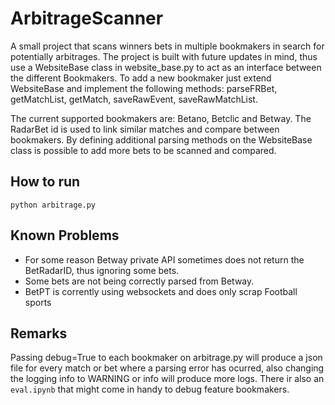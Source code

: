 # ArbitrageScanner

A small project that scans winners bets in multiple bookmakers in search for potentially arbitrages.
The project is built with future updates in mind, thus use a WebsiteBase class in website_base.py to act as an interface between the different Bookmakers.
To add a new bookmaker just extend WebsiteBase and implement the following methods: parseFRBet, getMatchList, getMatch, saveRawEvent, saveRawMatchList.

The current supported bookmakers are: Betano, Betclic and Betway.
The RadarBet id is used to link similar matches and compare between bookmakers.
By defining additional parsing methods on the WebsiteBase class is possible to add more bets to be scanned and compared.

## How to run
``` python arbitrage.py ```

## Known Problems
- For some reason Betway private API sometimes does not return the BetRadarID, thus ignoring some bets.
- Some bets are not being correctly parsed from Betway.
- BetPT is corrently using websockets and does only scrap Football sports


## Remarks
Passing debug=True to each bookmaker on arbitrage.py will produce a json file for every match or bet where a parsing error has ocurred, also changing the logging info to WARNING or info will produce more logs.
There ir also an ``` eval.ipynb ``` that might come in handy to debug feature bookmakers.
